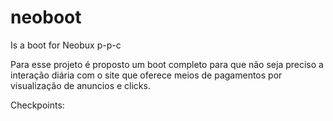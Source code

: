 # neoboot
Is a boot for Neobux p-p-c

Para esse projeto é proposto um boot completo para que não seja preciso a interação diária com o site que oferece meios de pagamentos por visualização de anuncios e clicks.

Checkpoints: 

